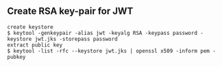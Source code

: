 ## Create RSA key-pair for JWT

```
create keystore
$ keytool -genkeypair -alias jwt -keyalg RSA -keypass password -keystore jwt.jks -storepass password
extract public key
$ keytool -list -rfc --keystore jwt.jks | openssl x509 -inform pem -pubkey
```